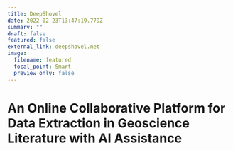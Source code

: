 ```yaml
---
title: DeepShovel
date: 2022-02-23T13:47:19.779Z
summary: ""
draft: false
featured: false
external_link: deepshovel.net
image:
  filename: featured
  focal_point: Smart
  preview_only: false
---
```

# An Online Collaborative Platform for Data Extraction in Geoscience Literature with AI Assistance